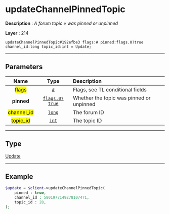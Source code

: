# updateChannelPinnedTopic

**Description** : *A forum topic &raquo; was pinned or unpinned*

**Layer** : 214

```tl
updateChannelPinnedTopic#192efbe3 flags:# pinned:flags.0?true channel_id:long topic_id:int = Update;
```

---

## Parameters

| Name | Type | Description |
| :---: | :---: | :--- |
| <mark>flags</mark> | [`#`](type/#) | Flags, see TL conditional fields |
| **pinned** | [`flags.0?true`](type/true) | Whether the topic was pinned or unpinned |
| <mark>channel_id</mark> | [`long`](type/long) | The forum ID |
| <mark>topic_id</mark> | [`int`](type/int) | The topic ID |

---

## Type

[Update](type/Update)

---

## Example

```php
$update = $client->updateChannelPinnedTopic(
	pinned : true,
	channel_id : 5801977149278107471,
	topic_id : 28,
);
```